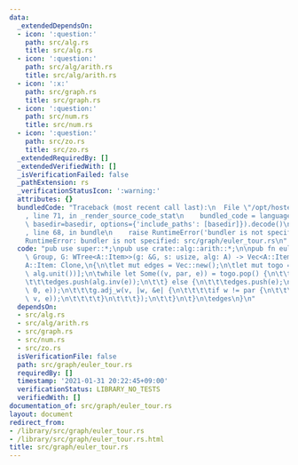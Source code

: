 ```yaml
---
data:
  _extendedDependsOn:
  - icon: ':question:'
    path: src/alg.rs
    title: src/alg.rs
  - icon: ':question:'
    path: src/alg/arith.rs
    title: src/alg/arith.rs
  - icon: ':x:'
    path: src/graph.rs
    title: src/graph.rs
  - icon: ':question:'
    path: src/num.rs
    title: src/num.rs
  - icon: ':question:'
    path: src/zo.rs
    title: src/zo.rs
  _extendedRequiredBy: []
  _extendedVerifiedWith: []
  _isVerificationFailed: false
  _pathExtension: rs
  _verificationStatusIcon: ':warning:'
  attributes: {}
  bundledCode: "Traceback (most recent call last):\n  File \"/opt/hostedtoolcache/Python/3.9.1/x64/lib/python3.9/site-packages/onlinejudge_verify/documentation/build.py\"\
    , line 71, in _render_source_code_stat\n    bundled_code = language.bundle(stat.path,\
    \ basedir=basedir, options={'include_paths': [basedir]}).decode()\n  File \"/opt/hostedtoolcache/Python/3.9.1/x64/lib/python3.9/site-packages/onlinejudge_verify/languages/user_defined.py\"\
    , line 68, in bundle\n    raise RuntimeError('bundler is not specified: {}'.format(path.as_posix()))\n\
    RuntimeError: bundler is not specified: src/graph/euler_tour.rs\n"
  code: "pub use super::*;\npub use crate::alg::arith::*;\n\npub fn euler_tour<A:\
    \ Group, G: WTree<A::Item>>(g: &G, s: usize, alg: A) -> Vec<A::Item>\nwhere\n\t\
    A::Item: Clone,\n{\n\tlet mut edges = Vec::new();\n\tlet mut togo = vec![(s, !0,\
    \ alg.unit())];\n\twhile let Some((v, par, e)) = togo.pop() {\n\t\tif v > !v {\n\
    \t\t\tedges.push(alg.inv(e));\n\t\t} else {\n\t\t\tedges.push(e);\n\t\t\ttogo.push((!v,\
    \ 0, e));\n\t\t\tg.adj_w(v, |w, &e| {\n\t\t\t\tif w != par {\n\t\t\t\t\ttogo.push((w,\
    \ v, e));\n\t\t\t\t}\n\t\t\t});\n\t\t}\n\t}\n\tedges\n}\n"
  dependsOn:
  - src/alg.rs
  - src/alg/arith.rs
  - src/graph.rs
  - src/num.rs
  - src/zo.rs
  isVerificationFile: false
  path: src/graph/euler_tour.rs
  requiredBy: []
  timestamp: '2021-01-31 20:22:45+09:00'
  verificationStatus: LIBRARY_NO_TESTS
  verifiedWith: []
documentation_of: src/graph/euler_tour.rs
layout: document
redirect_from:
- /library/src/graph/euler_tour.rs
- /library/src/graph/euler_tour.rs.html
title: src/graph/euler_tour.rs
---
```

